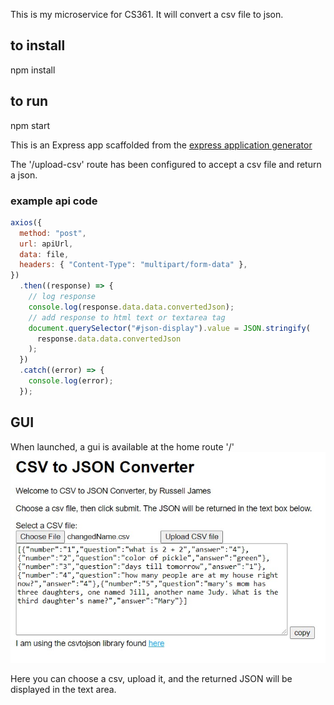 This is my microservice for CS361.
It will convert a csv file to json.

## to install

npm install

## to run

npm start

This is an Express app scaffolded from the
<a href="https://expressjs.com/en/starter/generator.html">express application generator</a>

The '/upload-csv' route has been configured to accept a csv file and return a json.

### example api code

```javascript
axios({
  method: "post",
  url: apiUrl,
  data: file,
  headers: { "Content-Type": "multipart/form-data" },
})
  .then((response) => {
    // log response
    console.log(response.data.data.convertedJson);
    // add response to html text or textarea tag
    document.querySelector("#json-display").value = JSON.stringify(
      response.data.data.convertedJson
    );
  })
  .catch((error) => {
    console.log(error);
  });
```

## GUI

When launched, a gui is available at the home route '/'
![gui screen](/public/images/guiScreenShot.jpg "app gui interface")

Here you can choose a csv, upload it, and the returned JSON will be displayed in the text area.
